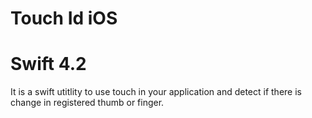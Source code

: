 # Touch Id iOS
# Swift 4.2

It is a swift utitlity to use touch in your application and detect if there is change in registered thumb or finger.
